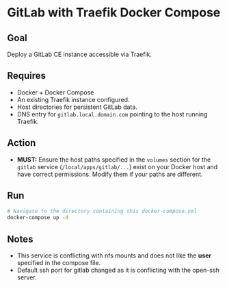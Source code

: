 # GitLab with Traefik Docker Compose

## Goal
Deploy a GitLab CE instance accessible via Traefik.

## Requires
* Docker + Docker Compose
* An existing Traefik instance configured.
* Host directories for persistent GitLab data.
* DNS entry for `gitlab.local.domain.com` pointing to the host running Traefik.


## Action
* **MUST:** Ensure the host paths specified in the `volumes` section for the `gitlab` service (`/local/apps/gitlab/...`) exist on your Docker host and have correct permissions. Modify them if your paths are different.


## Run
```bash
# Navigate to the directory containing this docker-compose.yml
docker-compose up -d
```

## Notes
* This service is conflicting with nfs mounts and does not like the **user** specified in the compose file.
* Default ssh port for gitlab changed as it is conflicting with the open-ssh server.